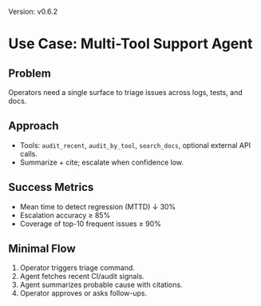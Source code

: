 Version: v0.6.2

# Use Case: Multi-Tool Support Agent

## Problem
Operators need a single surface to triage issues across logs, tests, and docs.

## Approach
- Tools: `audit_recent`, `audit_by_tool`, `search_docs`, optional external API calls.
- Summarize + cite; escalate when confidence low.

## Success Metrics
- Mean time to detect regression (MTTD) ↓ 30%
- Escalation accuracy ≥ 85%
- Coverage of top-10 frequent issues ≥ 90%

## Minimal Flow
1. Operator triggers triage command.
2. Agent fetches recent CI/audit signals.
3. Agent summarizes probable cause with citations.
4. Operator approves or asks follow-ups.
